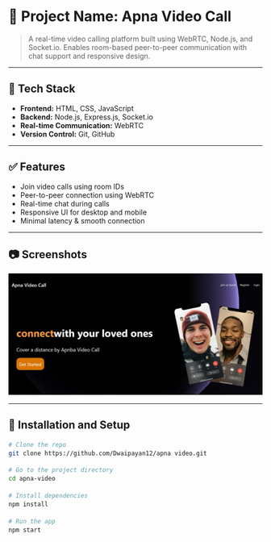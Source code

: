 # 📌 Project Name: Apna Video Call

> A real-time video calling platform built using WebRTC, Node.js, and Socket.io. Enables room-based peer-to-peer communication with chat support and responsive design.

---

## 🚀 Tech Stack
- **Frontend:** HTML, CSS, JavaScript
- **Backend:** Node.js, Express.js, Socket.io
- **Real-time Communication:** WebRTC
- **Version Control:** Git, GitHub

---

## ✅ Features
- Join video calls using room IDs
- Peer-to-peer connection using WebRTC
- Real-time chat during calls
- Responsive UI for desktop and mobile
- Minimal latency & smooth connection

---
## 📷 Screenshots
![Home Page](https://github.com/Dwaipayan12/Apna_Video/blob/main/Screenshot%202025-07-06%20232716.jpg?raw=true)

---

## 📁 Installation and Setup

```bash
# Clone the repo
git clone https://github.com/Dwaipayan12/apna video.git

# Go to the project directory
cd apna-video

# Install dependencies
npm install

# Run the app
npm start
